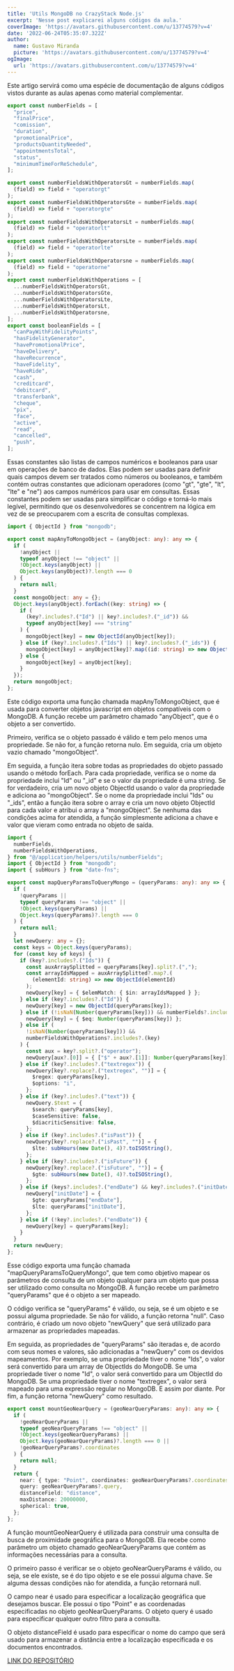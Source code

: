 ```yaml
---
title: 'Utils MongoDB no CrazyStack Node.js'
excerpt: 'Nesse post explicarei alguns códigos da aula.'
coverImage: 'https://avatars.githubusercontent.com/u/13774579?v=4'
date: '2022-06-24T05:35:07.322Z'
author:
  name: Gustavo Miranda
  picture: 'https://avatars.githubusercontent.com/u/13774579?v=4'
ogImage:
  url: 'https://avatars.githubusercontent.com/u/13774579?v=4'
---
```

Este artigo servirá como uma espécie de documentação de alguns códigos vistos durante as aulas apenas como material complementar.

```typescript
export const numberFields = [
  "price",
  "finalPrice",
  "comission",
  "duration",
  "promotionalPrice",
  "productsQuantityNeeded",
  "appointmentsTotal",
  "status",
  "minimumTimeForReSchedule",
];

export const numberFieldsWithOperatorsGt = numberFields.map(
  (field) => field + "operatorgt"
);
export const numberFieldsWithOperatorsGte = numberFields.map(
  (field) => field + "operatorgte"
);
export const numberFieldsWithOperatorsLt = numberFields.map(
  (field) => field + "operatorlt"
);
export const numberFieldsWithOperatorsLte = numberFields.map(
  (field) => field + "operatorlte"
);
export const numberFieldsWithOperatorsne = numberFields.map(
  (field) => field + "operatorne"
);
export const numberFieldsWithOperations = [
  ...numberFieldsWithOperatorsGt,
  ...numberFieldsWithOperatorsGte,
  ...numberFieldsWithOperatorsLte,
  ...numberFieldsWithOperatorsLt,
  ...numberFieldsWithOperatorsne,
];
export const booleanFields = [
  "canPayWithFidelityPoints",
  "hasFidelityGenerator",
  "havePromotionalPrice",
  "haveDelivery",
  "haveRecurrence",
  "haveFidelity",
  "haveRide",
  "cash",
  "creditcard",
  "debitcard",
  "transferbank",
  "cheque",
  "pix",
  "face",
  "active",
  "read",
  "cancelled",
  "push",
];
``` 
Essas constantes são listas de campos numéricos e booleanos para usar em operações de banco de dados. Elas podem ser usadas para definir quais campos devem ser tratados como números ou booleanos, e também contém outras constantes que adicionam operadores (como "gt", "gte", "lt", "lte" e "ne") aos campos numéricos para usar em consultas. Essas constantes podem ser usadas para simplificar o código e torná-lo mais legível, permitindo que os desenvolvedores se concentrem na lógica em vez de se preocuparem com a escrita de consultas complexas.


```typescript
import { ObjectId } from "mongodb";

export const mapAnyToMongoObject = (anyObject: any): any => {
  if (
    !anyObject ||
    typeof anyObject !== "object" ||
    !Object.keys(anyObject) ||
    Object.keys(anyObject)?.length === 0
  ) {
    return null;
  }
  const mongoObject: any = {};
  Object.keys(anyObject).forEach((key: string) => {
    if (
      (key?.includes?.("Id") || key?.includes?.("_id")) &&
      typeof anyObject[key] === "string"
    ) {
      mongoObject[key] = new ObjectId(anyObject[key]);
    } else if (key?.includes?.("Ids") || key?.includes?.("_ids")) {
      mongoObject[key] = anyObject[key]?.map((id: string) => new ObjectId(id));
    } else {
      mongoObject[key] = anyObject[key];
    }
  });
  return mongoObject;
};
``` 
Este código exporta uma função chamada mapAnyToMongoObject, que é usada para converter objetos javascript em objetos compatíveis com o MongoDB. A função recebe um parâmetro chamado "anyObject", que é o objeto a ser convertido.

Primeiro, verifica se o objeto passado é válido e tem pelo menos uma propriedade. Se não for, a função retorna nulo. Em seguida, cria um objeto vazio chamado "mongoObject".

Em seguida, a função itera sobre todas as propriedades do objeto passado usando o método forEach. Para cada propriedade, verifica se o nome da propriedade inclui "Id" ou "_id" e se o valor da propriedade é uma string. Se for verdadeiro, cria um novo objeto ObjectId usando o valor da propriedade e adiciona ao "mongoObject". Se o nome da propriedade inclui "Ids" ou "_ids", então a função itera sobre o array e cria um novo objeto ObjectId para cada valor e atribui o array a "mongoObject". Se nenhuma das condições acima for atendida, a função simplesmente adiciona a chave e valor que vieram como entrada no objeto de saída.

```typescript
import {
  numberFields,
  numberFieldsWithOperations,
} from "@/application/helpers/utils/numberFields";
import { ObjectId } from "mongodb";
import { subHours } from "date-fns";

export const mapQueryParamsToQueryMongo = (queryParams: any): any => {
  if (
    !queryParams ||
    typeof queryParams !== "object" ||
    !Object.keys(queryParams) ||
    Object.keys(queryParams)?.length === 0
  ) {
    return null;
  }
  let newQuery: any = {};
  const keys = Object.keys(queryParams);
  for (const key of keys) {
    if (key?.includes?.("Ids")) {
      const auxArraySplitted = queryParams[key].split?.(",");
      const arrayIdsMapped = auxArraySplitted?.map?.(
        (elementId: string) => new ObjectId(elementId)
      );
      newQuery[key] = { $elemMatch: { $in: arrayIdsMapped } };
    } else if (key?.includes?.("Id")) {
      newQuery[key] = new ObjectId(queryParams[key]);
    } else if (!isNaN(Number(queryParams[key])) && numberFields?.includes?.(key)) {
      newQuery[key] = { $eq: Number(queryParams[key]) };
    } else if (
      !isNaN(Number(queryParams[key])) &&
      numberFieldsWithOperations?.includes?.(key)
    ) {
      const aux = key?.split?.("operator");
      newQuery[aux?.[0]] = { ["$" + aux?.[1]]: Number(queryParams[key]) };
    } else if (key?.includes?.("textregex")) {
      newQuery[key?.replace?.("textregex", "")] = {
        $regex: queryParams[key],
        $options: "i",
      };
    } else if (key?.includes?.("text")) {
      newQuery.$text = {
        $search: queryParams[key],
        $caseSensitive: false,
        $diacriticSensitive: false,
      };
    } else if (key?.includes?.("isPast")) {
      newQuery[key?.replace?.("isPast", "")] = {
        $lte: subHours(new Date(), 4)?.toISOString(),
      };
    } else if (key?.includes?.("isFuture")) {
      newQuery[key?.replace?.("isFuture", "")] = {
        $gte: subHours(new Date(), 4)?.toISOString(),
      };
    } else if (keys?.includes?.("endDate") && key?.includes?.("initDate")) {
      newQuery["initDate"] = {
        $gte: queryParams["endDate"],
        $lte: queryParams["initDate"],
      };
    } else if (!key?.includes?.("endDate")) {
      newQuery[key] = queryParams[key];
    }
  }
  return newQuery;
};
``` 
Esse código exporta uma função chamada "mapQueryParamsToQueryMongo", que tem como objetivo mapear os parâmetros de consulta de um objeto qualquer para um objeto que possa ser utilizado como consulta no MongoDB. A função recebe um parâmetro "queryParams" que é o objeto a ser mapeado.

O código verifica se "queryParams" é válido, ou seja, se é um objeto e se possui alguma propriedade. Se não for válido, a função retorna "null". Caso contrário, é criado um novo objeto "newQuery" que será utilizado para armazenar as propriedades mapeadas.

Em seguida, as propriedades de "queryParams" são iteradas e, de acordo com seus nomes e valores, são adicionadas a "newQuery" com os devidos mapeamentos. Por exemplo, se uma propriedade tiver o nome "Ids", o valor será convertido para um array de ObjectIds do MongoDB. Se uma propriedade tiver o nome "Id", o valor será convertido para um ObjectId do MongoDB. Se uma propriedade tiver o nome "textregex", o valor será mapeado para uma expressão regular no MongoDB. E assim por diante. Por fim, a função retorna "newQuery" como resultado.

```typescript
export const mountGeoNearQuery = (geoNearQueryParams: any): any => {
  if (
    !geoNearQueryParams ||
    typeof geoNearQueryParams !== "object" ||
    !Object.keys(geoNearQueryParams) ||
    Object.keys(geoNearQueryParams)?.length === 0 ||
    !geoNearQueryParams?.coordinates
  ) {
    return null;
  }
  return {
    near: { type: "Point", coordinates: geoNearQueryParams?.coordinates },
    query: geoNearQueryParams?.query,
    distanceField: "distance",
    maxDistance: 20000000,
    spherical: true,
  };
};
``` 
A função mountGeoNearQuery é utilizada para construir uma consulta de busca de proximidade geográfica para o MongoDB. Ela recebe como parâmetro um objeto chamado geoNearQueryParams que contém as informações necessárias para a consulta.

O primeiro passo é verificar se o objeto geoNearQueryParams é válido, ou seja, se ele existe, se é do tipo objeto e se ele possui alguma chave. Se alguma dessas condições não for atendida, a função retornará null.

O campo near é usado para especificar a localização geográfica que desejamos buscar. Ele possui o tipo "Point" e as coordenadas especificadas no objeto geoNearQueryParams. O objeto query é usado para especificar qualquer outro filtro para a consulta.

O objeto distanceField é usado para especificar o nome do campo que será usado para armazenar a distância entre a localização especificada e os documentos encontrados. 
 

[LINK DO REPOSITÓRIO](https://github.com/gumiranda/CrazyStackNodeJs)